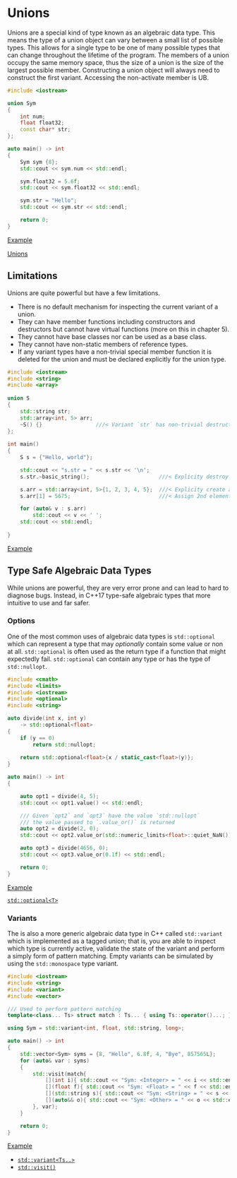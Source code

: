 # Unions

Unions are a special kind of type known as an algebraic data type. This means the type of a union object can vary between a small list of possible types. This allows for a single type to be one of many possible types that can change throughout the lifetime of the program. The members of a union occupy the same memory space, thus the size of a union is the size of the largest possible member. Constructing a union object will always need to construct the first variant. Accessing the non-activate member is UB.

```cxx
#include <iostream>

union Sym
{
    int num;
    float float32;
    const char* str;
};

auto main() -> int
{
    Sym sym {8};
    std::cout << sym.num << std::endl;

    sym.float32 = 5.6f;
    std::cout << sym.float32 << std::endl;

    sym.str = "Hello";
    std::cout << sym.str << std::endl;

    return 0;
}
```

[Example](https://www.godbolt.org/z/zGeTs8ozn)

[Unions](https://en.cppreference.com/w/cpp/language/union)

## Limitations

Unions are quite powerful but have a few limitations.

- There is no default mechanism for inspecting the current variant of a union.
- They can have member functions including constructors and destructors but cannot have virtual functions (more on this in chapter 5).
- They cannot have base classes nor can be used as a base class.
- They cannot have non-static members of reference types.
- If any variant types have a non-trivial special member function it is deleted for the union and must be declared explicitly for the union type.

```cxx
#include <iostream>
#include <string>
#include <array>
 
union S
{
    std::string str;
    std::array<int, 5> arr;
    ~S() {}                 ///< Variant `str` has non-trivial destructor 
};
 
int main()
{
    S s = {"Hello, world"};

    std::cout << "s.str = " << s.str << '\n';
    s.str.~basic_string();                      ///< Explicity destroy string

    s.arr = std::array<int, 5>{1, 2, 3, 4, 5};  ///< Explicity create array
    s.arr[1] = 5675;                            ///< Assign 2nd element to 3

    for (auto& v : s.arr)
        std::cout << v << ' ';
    std::cout << std::endl;
    
}
```

[Example](https://www.godbolt.org/z/rqPz5hK45)

## Type Safe Algebraic Data Types

While unions are powerful, they are very error prone and can lead to hard to diagnose bugs. Instead, in C++17 type-safe algebraic types that more intuitive to use and far safer.

### Options

One of the most common uses of algebraic data types is `std::optional` which can represent a type that may _optionally_ contain some value or non at all. `std::optional` is often used as the return type if a function that might expectedly fail. `std::optional` can contain any type or has the type of `std::nullopt`.

```cxx
#include <cmath>
#include <limits>
#include <iostream>
#include <optional>
#include <string>

auto divide(int x, int y)
    -> std::optional<float>
{
    if (y == 0)
        return std::nullopt;
    
    return std::optional<float>{x / static_cast<float>(y)};
}

auto main() -> int
{

    auto opt1 = divide(4, 5);
    std::cout << opt1.value() << std::endl;

    /// Given `opt2` and `opt3` have the value `std::nullopt`
    /// the value passed to `.value_or()` is returned
    auto opt2 = divide(2, 0);
    std::cout << opt2.value_or(std::numeric_limits<float>::quiet_NaN()) << std::endl;

    auto opt3 = divide(4656, 0);
    std::cout << opt3.value_or(0.1f) << std::endl;

    return 0;
}
```

[Example](https://www.godbolt.org/z/aGvnrYPzn)

[`std::optional<T>`](https://en.cppreference.com/w/cpp/utility/optional)

### Variants

The is also a more generic algebraic data type in C++ called `std::variant` which is implemented as a tagged union; that is, you are able to inspect which type is currently active, validate the state of the variant and perform a simply form of pattern matching. Empty variants can be simulated by using the `std::monospace` type variant.

```cxx
#include <iostream>
#include <string>
#include <variant>
#include <vector>

/// Used to perform pattern matching
template<class... Ts> struct match : Ts... { using Ts::operator()...; };

using Sym = std::variant<int, float, std::string, long>;

auto main() -> int
{
    std::vector<Sym> syms = {8, "Hello", 6.8f, 4, "Bye", 857565L};
    for (auto& var : syms)
    {
        std::visit(match{
            [](int i){ std::cout << "Sym: <Integer> = " << i << std::endl; },
            [](float f){ std::cout << "Sym: <Float> = " << f << std::endl; },
            [](std::string s){ std::cout << "Sym: <String> = " << s << std::endl; },
            [](auto&& o){ std::cout << "Sym: <Other> = " << o << std::endl; }
        }, var);
    }

    return 0;
}
```

[Example](https://www.godbolt.org/z/fzMKbjWW3)

- [`std::variant<Ts..>`](https://en.cppreference.com/w/cpp/utility/variant)
- [`std::visit()`](https://en.cppreference.com/w/cpp/utility/variant/visit)
